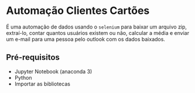 # Automação Clientes Cartões
É uma automação de dados usando o `selenium` para baixar um arquivo zip, extraí-lo, contar quantos usuários existem ou não, calcular a média e enviar um e-mail para uma pessoa pelo outlook com os dados baixados. 

## Pré-requisitos 
- Jupyter Notebook (anaconda 3)
- Python
- Importar as bibliotecas 
